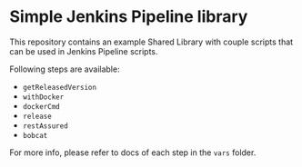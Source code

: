 # Simple Jenkins Pipeline library

This repository contains an example Shared Library with couple scripts that can be used in Jenkins Pipeline scripts.

Following steps are available:

* `getReleasedVersion`
* `withDocker`
* `dockerCmd`
* `release`
* `restAssured`
* `bobcat`

For more info, please refer to docs of each step in the `vars` folder.